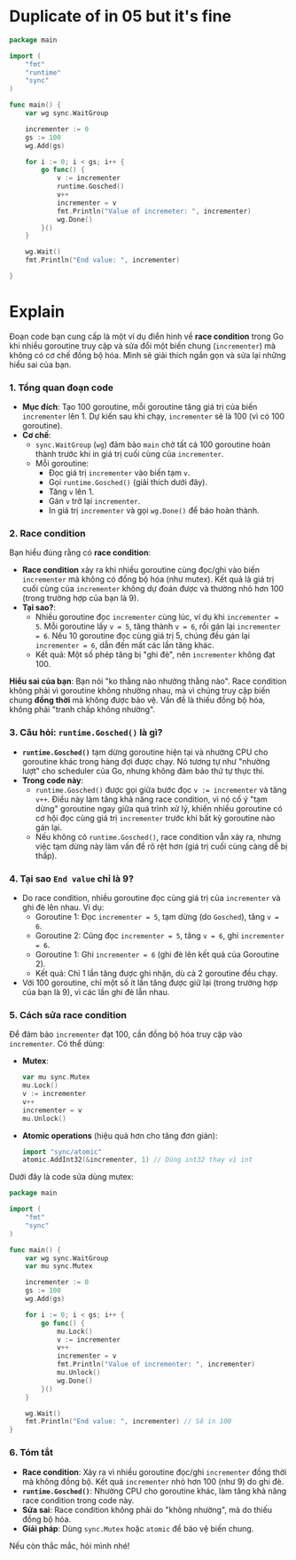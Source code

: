 # Duplicate of in 05 but it's fine
```go
package main

import (
	"fmt"
	"runtime"
	"sync"
)

func main() {
	var wg sync.WaitGroup

	incrementer := 0
	gs := 100
	wg.Add(gs)

	for i := 0; i < gs; i++ {
		go func() {
			v := incrementer
			runtime.Gosched()
			v++
			incrementer = v
			fmt.Println("Value of incremeter: ", incrementer)
			wg.Done()
		}()
	}

	wg.Wait()
	fmt.Println("End value: ", incrementer)

}

```


# Explain
Đoạn code bạn cung cấp là một ví dụ điển hình về **race condition** trong Go khi nhiều goroutine truy cập và sửa đổi một biến chung (`incrementer`) mà không có cơ chế đồng bộ hóa. Mình sẽ giải thích ngắn gọn và sửa lại những hiểu sai của bạn.

### 1. **Tổng quan đoạn code**
- **Mục đích**: Tạo 100 goroutine, mỗi goroutine tăng giá trị của biến `incrementer` lên 1. Dự kiến sau khi chạy, `incrementer` sẽ là 100 (vì có 100 goroutine).
- **Cơ chế**:
  - `sync.WaitGroup` (`wg`) đảm bảo `main` chờ tất cả 100 goroutine hoàn thành trước khi in giá trị cuối cùng của `incrementer`.
  - Mỗi goroutine:
    - Đọc giá trị `incrementer` vào biến tạm `v`.
    - Gọi `runtime.Gosched()` (giải thích dưới đây).
    - Tăng `v` lên 1.
    - Gán `v` trở lại `incrementer`.
    - In giá trị `incrementer` và gọi `wg.Done()` để báo hoàn thành.

### 2. **Race condition**
Bạn hiểu đúng rằng có **race condition**:
- **Race condition** xảy ra khi nhiều goroutine cùng đọc/ghi vào biến `incrementer` mà không có đồng bộ hóa (như mutex). Kết quả là giá trị cuối cùng của `incrementer` không dự đoán được và thường nhỏ hơn 100 (trong trường hợp của bạn là 9).
- **Tại sao?**:
  - Nhiều goroutine đọc `incrementer` cùng lúc, ví dụ khi `incrementer = 5`. Mỗi goroutine lấy `v = 5`, tăng thành `v = 6`, rồi gán lại `incrementer = 6`. Nếu 10 goroutine đọc cùng giá trị 5, chúng đều gán lại `incrementer = 6`, dẫn đến mất các lần tăng khác.
  - Kết quả: Một số phép tăng bị "ghi đè", nên `incrementer` không đạt 100.

**Hiểu sai của bạn**: Bạn nói "ko thằng nào nhường thằng nào". Race condition không phải vì goroutine không nhường nhau, mà vì chúng truy cập biến chung **đồng thời** mà không được bảo vệ. Vấn đề là thiếu đồng bộ hóa, không phải "tranh chấp không nhường".

### 3. **Câu hỏi: `runtime.Gosched()` là gì?**
- **`runtime.Gosched()`** tạm dừng goroutine hiện tại và nhường CPU cho goroutine khác trong hàng đợi được chạy. Nó tương tự như "nhường lượt" cho scheduler của Go, nhưng không đảm bảo thứ tự thực thi.
- **Trong code này**:
  - `runtime.Gosched()` được gọi giữa bước đọc `v := incrementer` và tăng `v++`. Điều này làm tăng khả năng race condition, vì nó cố ý "tạm dừng" goroutine ngay giữa quá trình xử lý, khiến nhiều goroutine có cơ hội đọc cùng giá trị `incrementer` trước khi bất kỳ goroutine nào gán lại.
  - Nếu không có `runtime.Gosched()`, race condition vẫn xảy ra, nhưng việc tạm dừng này làm vấn đề rõ rệt hơn (giá trị cuối cùng càng dễ bị thấp).

### 4. **Tại sao `End value` chỉ là 9?**
- Do race condition, nhiều goroutine đọc cùng giá trị của `incrementer` và ghi đè lên nhau. Ví dụ:
  - Goroutine 1: Đọc `incrementer = 5`, tạm dừng (do `Gosched`), tăng `v = 6`.
  - Goroutine 2: Cũng đọc `incrementer = 5`, tăng `v = 6`, ghi `incrementer = 6`.
  - Goroutine 1: Ghi `incrementer = 6` (ghi đè lên kết quả của Goroutine 2).
  - Kết quả: Chỉ 1 lần tăng được ghi nhận, dù cả 2 goroutine đều chạy.
- Với 100 goroutine, chỉ một số ít lần tăng được giữ lại (trong trường hợp của bạn là 9), vì các lần ghi đè lẫn nhau.

### 5. **Cách sửa race condition**
Để đảm bảo `incrementer` đạt 100, cần đồng bộ hóa truy cập vào `incrementer`. Có thể dùng:
- **Mutex**:
  ```go
  var mu sync.Mutex
  mu.Lock()
  v := incrementer
  v++
  incrementer = v
  mu.Unlock()
  ```
- **Atomic operations** (hiệu quả hơn cho tăng đơn giản):
  ```go
  import "sync/atomic"
  atomic.AddInt32(&incrementer, 1) // Dùng int32 thay vì int
  ```

Dưới đây là code sửa dùng mutex:
```go
package main

import (
	"fmt"
	"sync"
)

func main() {
	var wg sync.WaitGroup
	var mu sync.Mutex

	incrementer := 0
	gs := 100
	wg.Add(gs)

	for i := 0; i < gs; i++ {
		go func() {
			mu.Lock()
			v := incrementer
			v++
			incrementer = v
			fmt.Println("Value of incrementer: ", incrementer)
			mu.Unlock()
			wg.Done()
		}()
	}

	wg.Wait()
	fmt.Println("End value: ", incrementer) // Sẽ in 100
}
```

### 6. **Tóm tắt**
- **Race condition**: Xảy ra vì nhiều goroutine đọc/ghi `incrementer` đồng thời mà không đồng bộ. Kết quả `incrementer` nhỏ hơn 100 (như 9) do ghi đè.
- **`runtime.Gosched()`**: Nhường CPU cho goroutine khác, làm tăng khả năng race condition trong code này.
- **Sửa sai**: Race condition không phải do "không nhường", mà do thiếu đồng bộ hóa.
- **Giải pháp**: Dùng `sync.Mutex` hoặc `atomic` để bảo vệ biến chung.

Nếu còn thắc mắc, hỏi mình nhé!